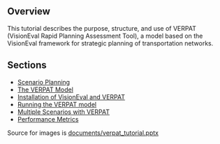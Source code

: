 ## Overview

This tutorial describes the purpose, structure, and use of VERPAT (VisionEval Rapid Planning Assessment Tool), a model based on the VisionEval framework for strategic planning of transportation networks.

## Sections

  + [Scenario Planning](https://github.com/gregorbj/VisionEval/wiki/VERPAT-Tutorial#scenario-planning)
  + [The VERPAT Model](https://github.com/gregorbj/VisionEval/wiki/VERPAT-Tutorial#the-verpat-model)
  + [Installation of VisionEval and VERPAT](https://github.com/gregorbj/VisionEval/wiki/VERPAT-Tutorial#installation-of-visioneval-and-verpat)
  + [Running the VERPAT model](https://github.com/gregorbj/VisionEval/wiki/VERPAT-Tutorial#running-the-verpat-model)
  + [Multiple Scenarios with VERPAT](https://github.com/gregorbj/VisionEval/wiki/VERPAT-Tutorial#multiple-scenarios-with-verpat)
  + [Performance Metrics](https://github.com/gregorbj/VisionEval/wiki/VERPAT-Tutorial#performance-metrics)


Source for images is [documents/verpat_tutorial.pptx](documents/verpat_tutorial.pptx)
